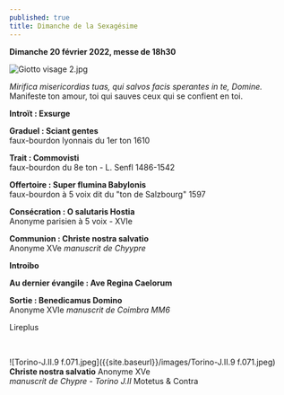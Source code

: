 ```yaml
---
published: true
title: Dimanche de la Sexagésime
---
```

**Dimanche 20 février 2022, messe de 18h30**

![Giotto visage 2.jpg]({{site.baseurl}}/images/Giotto%20visage%202.jpg)

*Mirifica misericordias tuas, qui salvos facis sperantes in te, Domine.*  
Manifeste ton amour, toi qui sauves ceux qui se confient en toi.

**Introït : Exsurge**

**Graduel : Sciant gentes**  
faux-bourdon lyonnais du 1er ton 1610

**Trait : Commovisti**  
faux-bourdon du 8e ton - L. Senfl 1486-1542

**Offertoire : Super flumina Babylonis**  
faux-bourdon à 5 voix dit du "ton de Salzbourg" 1597

**Consécration : O salutaris Hostia**  
Anonyme parisien à 5 voix - XVIe 

**Communion : Christe nostra salvatio**  
Anonyme XVe *manuscrit de Chyypre*

**Introibo**

**Au dernier évangile : Ave Regina Caelorum**

**Sortie : Benedicamus Domino**  
Anonyme XVIe *manuscrit de Coimbra MM6*

Lireplus

&nbsp;

![Torino-J.II.9 f.071.jpeg]({{site.baseurl}}/images/Torino-J.II.9 f.071.jpeg)
**Christe nostra salvatio** Anonyme XVe  
*manuscrit de Chypre - Torino J.II* Motetus & Contra
